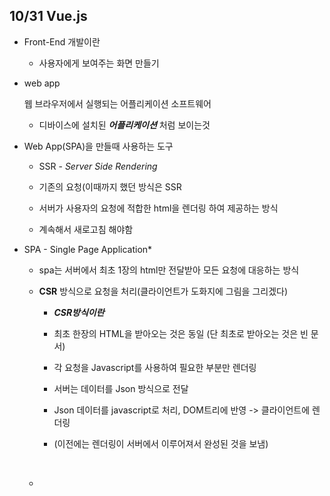 ## 10/31 Vue.js



- Front-End 개발이란
  
  - 사용자에게 보여주는 화면 만들기
  
  

- web app
  
  웹 브라우저에서 실행되는 어플리케이션 소프트웨어
  
  - 디바이스에 설치된 ***어플리케이션*** 처럼 보이는것
  
  

- Web App(SPA)을 만들때 사용하는 도구
  
  - SSR - *Server Side Rendering*
  
  - 기존의 요청(이때까지 했던 방식은 SSR
  
  - 서버가 사용자의 요청에 적합한 html을 렌더링 하여 제공하는 방식
  
  - 계속해서 새로고침 해야함

- SPA  - Single Page Application*
  
  - spa는 서버에서 최초 1장의 html만 전달받아 모든 요청에 대응하는 방식
  
  - **CSR** 방식으로 요청을 처리(클라이언트가 도화지에 그림을 그리겠다) 
    
    - ***CSR방식이란***
    
    - 최초 한장의 HTML을 받아오는 것은 동일 (단 최초로 받아오는 것은 빈 문서)
    
    - 각 요청을 Javascript를 사용하여 필요한 부분만 렌더링
    
    - 서버는 데이터를 Json 방식으로 전달
    
    - Json 데이터를 javascript로 처리, DOM트리에 반영 -> 클라이언트에 렌더링
    
    - (이전에는 렌더링이 서버에서 이루어져서 완성된 것을 보냄)
  
      
  
  - 






























